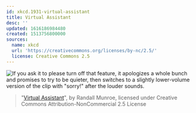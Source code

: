 ```yaml
---
id: xkcd.1931-virtual-assistant
title: Virtual Assistant
desc: ''
updated: 1616186984480
created: 1513756800000
sources:
  name: xkcd
  url: 'https://creativecommons.org/licenses/by-nc/2.5/'
  license: Creative Commons 2.5
---
```

![If you ask it to please turn off that feature, it apologizes a whole bunch and promises to try to be quieter, then switches to a slightly lower-volume version of the clip with "sorry!" after the louder sounds.](https://imgs.xkcd.com/comics/virtual_assistant.png)
> "[Virtual Assistant](https://xkcd.com/1931/)", by Randall Munroe, licensed under Creative Commons Attribution-NonCommercial 2.5 License
